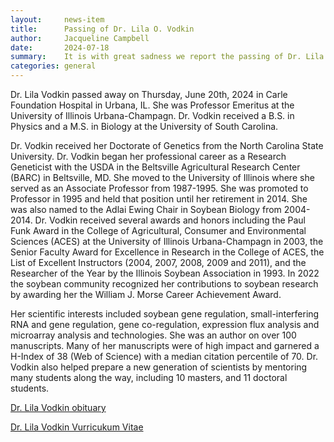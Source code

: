 ```yaml
---
layout:     news-item
title:      Passing of Dr. Lila O. Vodkin
author:     Jacqueline Campbell
date:       2024-07-18
summary:    It is with great sadness we report the passing of Dr. Lila O. Vodkin. Dr. Vodkin.
categories: general
---
```

Dr. Lila Vodkin passed away on Thursday, June 20th, 2024 in Carle Foundation Hospital in Urbana, IL. She was Professor Emeritus at the University of Illinois Urbana-Champagn. Dr. Vodkin received a B.S. in Physics and a M.S. in Biology at the University of South Carolina.

Dr. Vodkin received her Doctorate of Genetics from the North Carolina State University. Dr. Vodkin began her professional career as a Research Geneticist with the USDA in the Beltsville Agricultural Research Center (BARC) in Beltsville, MD. She moved to the University of Illinois where she served as an Associate Professor from 1987-1995. She was promoted to Professor in 1995 and held that position until her retirement in 2014. She was also named to the Adlai Ewing Chair in Soybean Biology from 2004-2014. Dr. Vodkin received several awards and honors including the Paul Funk Award in the College of Agricultural, Consumer and Environmental Sciences (ACES) at the University of Illinois Urbana-Champagn in 2003, the Senior Faculty Award for Excellence in Research in the College of ACES, the List of Excellent Instructors (2004, 2007, 2008, 2009 and 2011), and the Researcher of the Year by the Illinois Soybean Association in 1993. In 2022 the soybean community recognized her contributions to soybean research by awarding her the William J. Morse Career Achievement Award.

Her scientific interests included soybean gene regulation, small-interfering RNA and gene regulation, gene co-regulation, expression flux analysis and microarray analysis and technologies. She was an author on over 100 manuscripts. Many of her manuscripts were of high impact and garnered a H-Index of 38 (Web of Science) with a median citation percentile of 70. Dr. Vodkin also helped prepare a new generation of scientists by mentoring many students along the way, including 10 masters, and 11 doctoral students.

[Dr. Lila Vodkin obituary](https://www.legacy.com/us/obituaries/news-gazette/name/lila-vodkin-obituary?id=55404156)

[Dr. Lila Vodkin Vurricukum Vitae](https://data.legumeinfo.org/annex/Glycine/max/documents/obits/LilaVodkin_CV.pdf)

